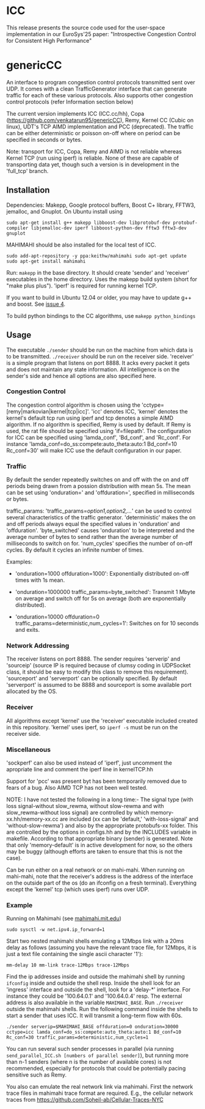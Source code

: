 # ICC
This release presents the source code used for the user-space implementation in our EuroSys'25 paper: "Introspective Congestion Control for Consistent High Performance"

# genericCC

An interface to program congestion control protocols transmitted sent
over UDP. It comes with a clean TrafficGenerator interface that can
generate traffic for each of these various protocols. Also supports
other congestion control protocols (refer Information section below)

The current version implements ICC (ICC.cc/hh), 
Copa (https://github.com/venkatarun95/genericCC), 
Remy, Kernel CC (Cubic on linux),
UDT's TCP AIMD implementation and PCC (deprecated). The traffic can be
either deterministic or poisson on-off where on period can be
specified in seconds or bytes.

Note: transport for ICC, Copa, Remy and AIMD is not reliable whereas Kernel
TCP (run using iperf) is reliable. None of these are capable of
transporting data yet, though such a version is in development in the
'full\_tcp' branch.

Installation
------------

Dependencies: Makepp, Google protocol buffers, Boost C+ library, FFTW3, 
jemalloc, and Gnuplot. On Ubuntu install using

`sudo apt-get install g++ makepp libboost-dev libprotobuf-dev protobuf-compiler libjemalloc-dev iperf libboost-python-dev fftw3 fftw3-dev gnuplot`

MAHIMAHI should be also installed for the local test of ICC.

`sudo add-apt-repository -y ppa:keithw/mahimahi
sudo apt-get update`
`sudo apt-get install mahimahi`

Run: `makepp` in the base directory. It should create 'sender' and
'receiver' executables in the home directory. Uses the makepp build
system (short for "make plus plus"). 'iperf' is required for running
kernel TCP.

If you want to build in Ubuntu 12.04 or older, you may have to update g++ and boost. See [issue 4](https://github.com/venkatarun95/genericCC/issues/4).

To build python bindings to the CC algorithms, use `makepp python_bindings`

Usage
-----------

The executable `./sender` should be run on the machine from which data
is to be transmitted. `./receiver` should be run on the receiver
side. 'receiver' is a simple program that listens on port 8888. It
acks every packet it gets and does not maintain any state
information. All intelligence is on the sender's side and hence all
options are also specified here.

### Congestion Control

The congestion control algorithm is chosen using the
'cctype=[remy|markovian|kernel|tcp|icc]'.
'icc' denotes ICC,
'kernel' denotes the kernel's default tcp run using iperf and tcp
denotes a simple AIMD algorithm. If no algorithm is specified, Remy is
used by default. If Remy is used, the rat file should be specified
using 'if=filepath'. The configuration for ICC can be
specified using 'lamda_conf', 'Bd_conf', and 'Rc_conf'. For instance
'lamda_conf=do_ss:compete:auto_theta:auto:1 Bd_conf=10 Rc_conf=30'
will make ICC use the default configuration in our paper.



### Traffic

By default the sender repeatedly switches on and off with the on and
off periods being drawn from a possion distribution with mean 5s. The
mean can be set using 'onduration=' and 'offduration=', specified in
milliseconds or bytes.

traffic_params: 'traffic_params=*option1,option2,...*' can be used to
control several characteristics of the traffic
generator. 'deterministic' makes the on and off periods always equal
the specified values in 'onduration' and
'offduration'. 'byte_switched' causes 'onduration' to be interpreted
and the average number of bytes to send rather than the average number
of milliseconds to switch on for. 'num_cycles' specifies the number of
on-off cycles. By default it cycles an infinite number of times.

Examples:

  * 'onduration=1000 offduration=1000': Exponentially distributed
on-off times with 1s mean.

  * 'onduration=1000000 traffic_params=byte_switched': Transmit 1
Mbyte on average and switch off for 5s on average (both are
exponentially distributed).  

  * 'onduration=10000 offduration=0
traffic_params=deterministic,num_cycles=1': Switches on for 10 seconds
and exits.

### Network Addressing

The receiver listens on port 8888. The sender requires 'serverip' and
'sourceip' (source IP is required because of clumsy coding in
UDPSocket class, it should be easy to modify this class to remove this
requirement). 'sourceport' and 'serverport' can be optionally
specified. By default 'serverport' is assumed to be 8888 and
sourceport is some available port allocated by the OS.

### Receiver

All algorithms except 'kernel' use the 'receiver' executable included
created in this repository. 'kernel' uses iperf, so `iperf -s` must be
run on the receiver side.



### Miscellaneous

'sockperf' can also be used instead of 'iperf', just uncomment the
apropriate line and comment the iperf line in kernelTCP.hh​

Support for 'pcc' was present byt has been temporarily removed due to
fears of a bug. Also AIMD TCP has not been well tested.

NOTE: I have not tested the following in a long time:- The signal type
(with loss signal-without slow_rewma, without slow-rewma and with
slow_rewma-without loss signal) are controlled by which
memory-xx.hh/memory-xx.cc are included (xx can be 'default,'
'with-loss-signal' and 'without-slow-rewma') and also by the
appropriate protobufs-xx folder. This are controlled by the options in
configs.hh and by the INCLUDES variable in makefile. According to that
appropriate binary (sender) is generated. Note that only
'memory-default' is in active development for now, so the others may
be buggy (although efforts are taken to ensure that this is not the
case).

Can be run either on a real network or on mahi-mahi. When running on
mahi-mahi, note that the receiver's address is the address of the
interface on the outside part of the os (do an ifconfig on a fresh
terminal). Everything except the 'kernel' tcp (which uses iperf) runs
over UDP.

### Example

Running on Mahimahi (see [mahimahi.mit.edu](http://mahimahi.mit.edu))

`sudo sysctl -w net.ipv4.ip_forward=1`

Start two nested mahimahi shells emulating a 12Mbps link with a 20ms
delay as follows (assuming you have the relevant trace file, for
12Mbps, it is just a text file containing the single ascii character
'1'):

`mm-delay 10 mm-link trace-12Mbps trace-12Mbps`

Find the ip addresses inside and outside the mahimahi shell by running
`ifconfig` inside and outside the shell resp. Inside the shell look for an
'ingress' interface and outside the shell, look for a 'delay-*' interface. For
instance they could be '100.64.0.1' and '100.64.0.4' resp. The external address
is also available in the variable `MAHIMAHI_BASE`. Run `./receiver` outside the
mahimahi shells. Run the following command inside the shells to start a sender
that uses ICC. It will transmit a long-term flow with 60s.

`./sender serverip=$MAHIMAHI_BASE offduration=0 onduration=30000 cctype=icc lamda_conf=do_ss:compete:auto_theta:auto:1 Bd_conf=10 Rc_conf=30 traffic_params=deterministic,num_cycles=1`

You can run several such sender processes in parallel (via running `send_parallel_ICC.sh [numbers of parallel sender]`),
but running more than n-1 senders (where n is the number of available cores) is not
recommended, especially for protocols that could be potentially pacing sensitive
such as Remy.

You also can emulate the real network link via mahimahi. 
First the network trace files in mahimahi trace format are required.
E.g., the cellular network traces from https://github.com/Soheil-ab/Cellular-Traces-NYC



